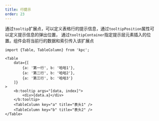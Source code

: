 ```yaml
---
title: 行提示 
order: 23
---
```


通过`tooltip`扩展点，可以定义表格行的提示信息，通过`tooltipPosition`属性可以定义提示信息的弹出位置，
通过`tooltipContainer`指定提示层元素插入的位置。组件会将当前行的数据和索引传入该扩展点

```vdt
import {Table, TableColumn} from 'kpc';

<Table 
    data={[
        {a: '第一行', b: '哈哈1'}, 
        {a: '第二行', b: '哈哈2'},
        {a: '第三行', b: '哈哈3'}
    ]}
>
    <b:tooltip args="[data, index]">
        <div>{data.a}</div>
    </b:tooltip>
    <TableColumn key="a" title="表头1" />
    <TableColumn key="b" title="表头2" />
</Table>
```
